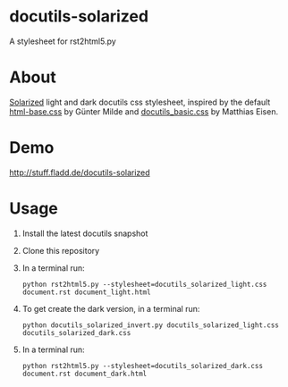 # docutils-solarized
A stylesheet for rst2html5.py


# About

[Solarized](http://ethanschoonover.com/solarized) light and dark docutils css stylesheet, inspired by the default [html-base.css](http://sourceforge.net/p/docutils/code/7892/tree/trunk/docutils/docutils/writers/html_base/html-base.css) by Günter Milde and [docutils_basic.css](https://github.com/matthiaseisen/docutils-css) by Matthias Eisen.


# Demo

http://stuff.fladd.de/docutils-solarized


# Usage

1. Install the latest docutils snapshot

2. Clone this repository

3. In a terminal run:

   ```
   python rst2html5.py --stylesheet=docutils_solarized_light.css document.rst document_light.html
   ```

4. To get create the dark version, in a terminal run:

   ```
   python docutils_solarized_invert.py docutils_solarized_light.css docutils_solarized_dark.css
   ```

5. In a terminal run:

   ```
   python rst2html5.py --stylesheet=docutils_solarized_dark.css document.rst document_dark.html
   ```
